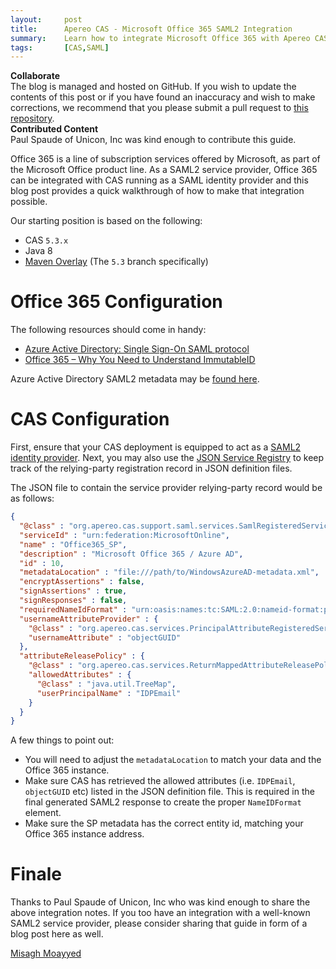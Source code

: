 ```yaml
---
layout:     post
title:      Apereo CAS - Microsoft Office 365 SAML2 Integration
summary:    Learn how to integrate Microsoft Office 365 with Apereo CAS running as a SAML2 identity provider.
tags:       [CAS,SAML]
---
```


<div class="alert alert-success">
  <strong>Collaborate</strong><br/>The blog is managed and hosted on GitHub. If you wish to update the contents of this post or if you have found an inaccuracy and wish to make corrections, we recommend that you please submit a pull request to <a href="https://github.com/apereo/apereo.github.io">this repository</a>.
</div>

<div class="alert alert-info">
  <strong>Contributed Content</strong><br/>Paul Spaude of Unicon, Inc was kind enough to contribute this guide.
</div>

Office 365 is a line of subscription services offered by Microsoft, as part of the Microsoft Office product line. As a SAML2 service provider, Office 365  can be integrated with CAS running as a SAML identity provider and this blog post provides a quick walkthrough of how to make that integration possible.

Our starting position is based on the following:

- CAS `5.3.x`
- Java 8
- [Maven Overlay](https://github.com/apereo/cas-overlay-template) (The `5.3` branch specifically)

# Office 365 Configuration

The following resources should come in handy:

- [Azure Active Directory: Single Sign-On SAML protocol](https://docs.microsoft.com/en-us/azure/active-directory/develop/single-sign-on-saml-protocol)
- [Office 365 – Why You Need to Understand ImmutableID](https://blogs.perficient.com/2015/04/01/office-365-why-you-need-to-understand-immutableid/)

Azure Active Directory SAML2 metadata may be [found here](https://nexus.microsoftonline-p.com/federationmetadata/saml20/federationmetadata.xml).

# CAS Configuration

First, ensure that your CAS deployment is equipped to act as a [SAML2 identity provider](https://apereo.github.io/cas/5.3.x/installation/Configuring-SAML2-Authentication.html). Next, you may also use the [JSON Service Registry](https://apereo.github.io/cas/5.3.x/installation/JSON-Service-Management.html) to keep track of the relying-party registration record in JSON definition files.

The JSON file to contain the service provider relying-party record would be as follows:

```json
{
  "@class" : "org.apereo.cas.support.saml.services.SamlRegisteredService",
  "serviceId" : "urn:federation:MicrosoftOnline",
  "name" : "Office365_SP",
  "description" : "Microsoft Office 365 / Azure AD",
  "id" : 10,
  "metadataLocation" : "file:///path/to/WindowsAzureAD-metadata.xml",
  "encryptAssertions" : false,
  "signAssertions" : true,
  "signResponses" : false,
  "requiredNameIdFormat" : "urn:oasis:names:tc:SAML:2.0:nameid-format:persistent",
  "usernameAttributeProvider" : {
    "@class" : "org.apereo.cas.services.PrincipalAttributeRegisteredServiceUsernameProvider",
    "usernameAttribute" : "objectGUID"
  },
  "attributeReleasePolicy" : {
    "@class" : "org.apereo.cas.services.ReturnMappedAttributeReleasePolicy",
    "allowedAttributes" : {
      "@class" : "java.util.TreeMap",
      "userPrincipalName" : "IDPEmail"
    }
  }
}
```

A few things to point out:

- You will need to adjust the `metadataLocation` to match your data and the Office 365 instance.
- Make sure CAS has retrieved the allowed attributes (i.e. `IDPEmail`, `objectGUID` etc) listed in the JSON definition file. This is required in the final generated SAML2 response to create the proper `NameIDFormat` element.
- Make sure the SP metadata has the correct entity id, matching your Office 365 instance address.

# Finale

Thanks to Paul Spaude of Unicon, Inc who was kind enough to share the above integration notes. If you too have an integration with a well-known SAML2 service provider, please consider sharing that guide in form of a blog post here as well.

[Misagh Moayyed](https://fawnoos.com)
